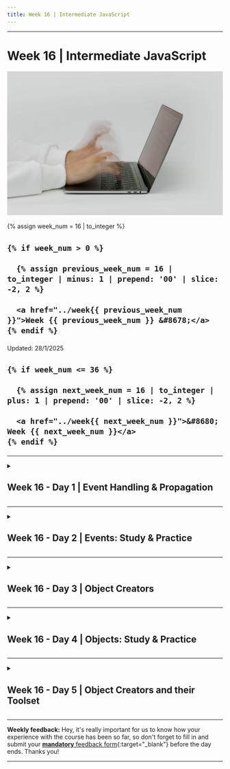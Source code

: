 ```yaml
---
title: Week 16 | Intermediate JavaScript
---
```


<hr class="mb-0">

<h1 id="{{ Week 16-Intermediate JavaScript | slugify }}">
  <span class="week-prefix">Week 16 |</span> Intermediate JavaScript
</h1>

<img src="assets/pexels-cottonbro-5474294.jpg" />

<div class="week-controls">

  {% assign week_num = 16 | to_integer %}

  <h2 class="week-controls__previous_week">

    {% if week_num > 0 %}

      {% assign previous_week_num = 16 | to_integer | minus: 1 | prepend: '00' | slice: -2, 2 %}

      <a href="../week{{ previous_week_num }}">Week {{ previous_week_num }} &#8678;</a>
    {% endif %}

  </h2>

  <span>Updated: 28/1/2025</span>

  <h2 class="week-controls__next_week">

    {% if week_num <= 36 %}

      {% assign next_week_num = 16 | to_integer | plus: 1 | prepend: '00' | slice: -2, 2 %}

      <a href="../week{{ next_week_num }}">&#8680; Week {{ next_week_num }}</a>
    {% endif %}

  </h2>

</div>

---

<!-- Week 16 - Day 1 | Event Handling & Propagation -->
<details markdown="1">
  <summary>
    <h2>
      <span class="summary-day">Week 16 - Day 1</span> | Event Handling & Propagation</h2>
  </summary>

### Schedule

  - **Watch the lectures**
  - **Study the suggested material**
  - **Practice on the topics and share your questions**

### Study Plan

  Your instructor will share the video lectures with you. Here are the topics covered:

  - **Part 1:** Event Handling and managing multiple listeners
  - **Part 2:** Understanding `stopPropagation()`, `preventDefault()` and the difference between `event.target` and `event.currentTarget`

  You can find the lecture code [here](https://github.com/in-tech-gration/WDX-180/blob/main/curriculum/week16/assets/code/day01/index.html){:target="_blank"}

  **Lecture Notes:**

  - The **2nd argument** to addEventListener( type, **FUNCTION** ) is often referred to as a **callback function** and/or an **event handler**.  
    - 1) Keep a note of these terms. 
    - 2) Explain or describe what these terms mean in your own words. 
    - 3) You should be able to answer the question “What is a callback function?” and/or “What is an event handler?” in a technical interview.  
  - Real-life use case of `useCapture`?  
    - [GitHub search](https://github.com/HumanSignal/label-studio/blob/fb8eddd5a9f6d92b68a74f44bda61207b574291d/web/libs/editor/src/tools/MagicWand.js#L262){:target="_blank"} (real-life example search with great comments)

  **Suggested material for study & practice:**

  - [mouseenter/leave + mouseover/out](https://javascript.info/mousemove-mouseover-mouseout-mouseenter-mouseleave){:target="_blank"}   
  - Discover events: `touchstartstart`, `touchend`, `touchmove` and other.  
  - Learn how to use the VSCode *Rename Symbol* feature.  
  - Understand the difference between [stopPropagation](https://developer.mozilla.org/en-US/docs/Web/API/Event/stopPropagation){:target="_blank"} and [stopImmediatePropagation](https://developer.mozilla.org/en-US/docs/Web/API/Event/stopImmediatePropagation){:target="_blank"}

  **References & Resources:**

  - **Best Practices**: **prefer const** with object values  
  - **Best Practices**: XRAY Rule. Don’t pass expressions as arguments to functions, e.g. `someFunction( 5 * 45 / 4 );` Store the argument value in a variable, display (xray) the variable and pass the variable to the function: `const val = 5 * 45 / 4; console.log(val); someFunction(val);`  
  - [Events Reference (MDN)](https://developer.mozilla.org/en-US/docs/Web/Events){:target="_blank"}  
  - `event.preventDefault()`: in the case of an `<a\>` tag, it prevents the redirection.  
    - The default behaviour that will be prevented differs from element to element and from event to event.  
  - If you have the same event listener on the same element (yes, you can do that), the order is based on the actual source code declaration of the listeners.   
  - [addEventListener](https://developer.mozilla.org/en-US/docs/Web/API/EventTarget/addEventListener#return_value){:target="_blank"} **always** returns undefined

<!-- Summary -->

<!-- Exercises -->

### Extra Resources

  ---



  _Photo by [cottonbro studio](https://www.pexels.com/photo/hands-typing-on-a-laptop-keyboard-5474294/)_

<!-- Sources and Attributions -->
  
</details>

<hr class="mt-1">

<!-- Week 16 - Day 2 | Events: Study & Practice -->
<details markdown="1">
  <summary>
    <h2>
      <span class="summary-day">Week 16 - Day 2</span> | Events: Study & Practice</h2>
  </summary>

### Schedule

  - **Finish watching (or watch again) yesterday's lectures**
  - **Study the suggested material**
  - **Practice on the topics and share your questions**

### Study Plan

  Today's topic is about the three different ways of adding event handlers to HTML elements: using the `onevent` HTML attribute, using the `onevent` Element property and using the `addEventListener` method. It might be a bit confusing at first, but let's dive in and see how the three of them behave.

  **What is the difference between onevent handlers and addEventListener?**

  > Demystifying Event Handlers: onevent vs addEventListener



  As you may already know, HTML elements are not just static, lifeless building blocks of web pages. They are their living parts waiting for the users' interaction, upon which they react in various ways and at the same time emit various events.

  When you move your cursor over an element, that element becomes aware of your mouse cursor entering its area and subsequently emits a 'mouseenter' event. Move your cursor away from that element and a 'mouseleave' event is immediately triggered.

  When you place your mouse cursor in an input field and start typing your email, that element emits a single 'focus' event, signaling to the browser that it has the user's attention, along with multiple 'input' events as you change the value of this field. Move your cursor out of this input field, and that same element emits a 'blur' event to signal the lose of focus. 

  A 'click' event is fired every time you click on an element and a 'submit' event when you submit a form. A 'resize' event is emitted when you resize the browser window and a 'scroll' event when you're scrolling through an element's content. Keyboard clicks produce 'keydown' events and a keyboard button release triggers a 'keyup' event. The list of events goes on and on...

  As these events happen on the HTML elements, a JavaScript program can react to these events by carefully listening on them and executing specified code when they are emitted. This is where various mechanisms of listening and reacting to these element events are introduced in JavaScript, and the fall into the following categories:

  ---



  **The `onevent` family of HTML attributes**

  This approach uses an inline HTML attribute, named after the event type, e.g. click, submit, mouseenter, focus, etc. and prefixed with the 'on' keyword, e.g. onclick, onsubmit, onmouseenter, onfocus, etc. The value of the attribute corresponds to the JavaScript code to be executed when this event will be emitted by the element. Let's see some examples:

  This button's click will trigger an `alert` popup with a random number:

  ```html
  <button onclick="alert(Math.random())">Just alert a random number!</button>
  ```

  This oninput event handlers will replace the characters typed in the input field with their uppercase counterparts. The `this` reserved keyword in this place, is a reference to the element itself. 

  ```html
  <input oninput="this.value = this.value.toUpperCase()"/>
  ```

  This next div will change its color every time the mouse cursor hovers over it. (Random hex color code snippet was found here: https://stackoverflow.com/questions/1484506/random-color-generator){:target="_blank"}

  ```html
  <div onmouseenter="this.style.color = '#'+Math.floor(Math.random()*16777215).toString(16);">Random Color</div>
  ```

  We can even define a function somewhere inside our scripts and call this function through an onevent HTML handler. In this imaginary scenario, a function called `rollTheDice()` would come up with a random number from 1 to 6 every time the button is double-clicked:

  ```html
  <button ondblclick="rollTheDice()">Roll!</button>
  ```

  **Pros: When to use this method of event handling:**

  Since this method has a lot of serious disadvantages (see below) and much better alternatives exist, its use is highly discouraged.

  The only case where you would probably use it is when you have just a few (one or two, no more) very simple and short JavaScript code snippets that you want to execute on a couple of HTML elements, and most importantly, on web pages that only you maintain. If the code is short and simple enough to fit in an attribute value, you can probably get away with this `dirty` approach. If on the other hand you work with a team, you better stick with the recommended approach mentioned below since your JavaScript developers scorn this sloppy and lazy approach.

  **Cons: When not to use this method of event handling:**

  You should probably never use this approach as there as some serious drawbacks:

  - You are `polluting` your HTML code (which as you remember is used for creating and structuring the content of web pages) with JavaScript code which has completely different responsibilities. Keep your code separated into HTML, CSS and JavaScript files or their respective tags (style, script). One of the mantras of computer programming is about [**Separation of Concerns**](https://en.wikipedia.org/wiki/Separation_of_concerns){:target="_blank"}.
  - Your HTML code will become unreadable with all these odd-looking `onevent` attributes scattered all around the markup. Frontend developers that work mainly with HTML and CSS or even content editors that are not familiar with JavaScript, will have a hard time looking through the code and updating the content.
  - JavaScript Syntax highlighting will probably not work on your favorite code editor when trying to make sense of the code assigned as a value to an `onevent` attribute.
  - It is much harder to search through hundreds or thousand of lines of HTML code to find the event handler you'll looking for, rather that on a well-structured and organized JavaScript file (you do keep your JavaScript files organized according to best practices, aren't you?).
  - Putting JavaScript or CSS code in your HTML, has some serious maintainability drawbacks (on top of all the other drawbacks mentioned already). What if you decide to change a function name or refactor a function call at some point in time? You'll have to search all through your HTML code, find and update the functions names and then switch back to JavaScript and continue refactoring. This constant switching between different languages is a source of confusion, errors and fatigue. That's why we keep each language in its own separate area.

  ---



  **The onevent HTMLElement property**

  Switching from HTML to JavaScript, we find the `HTMLElements'` `onevent` property which is a much cleaner approach to its HTML counterpart (attribute syntax). It works as follows:

  The property will still use the `on` + `event type` convention (onclick, onsubmit, onscroll, etc.) and a function must be assigned as a value to this property in order for some code to be executed when the respective event is triggered in a selected element. 

  ```html
  <button id="clapsBtn">Clap</button>
  <div>Claps: <span id="claps">0</span></div>
  ```

  ```js
  function updateClaps(){
      const clapsEl = document.querySelector("#claps");
      clapsEl.textContent = parseInt( clapsEl.textContent ) + 1; // textContent is always String so we need to turn it into a Number integer for addition
  }
  const clapsBtn = document.querySelector("#clapsBtn");

  clapsBtn.onclick = updateClaps; // We are NOT executing, just passing a function reference here.
  ```

  You can even pass a function directly as a value to an onevent property of an element as well as use multiple properties on that same element:

  ```html
  <div id="magic">Hover or double click me to see the magic!</div>
  ```

  ```js
  const magicEl = document.querySelector("#magic");

  magicEl.ondblclick = function doubleClickHandler(){
      // In the context of an onevent handler, the `this` keywords refers to the element
      this.textContent = "Magic happening!";
  }

  magicEl.onmouseenter = function(){
      // We can pass an anonymous function as a value this way
      this.style.color = "hotpink";
  }
  magicEl.onmouseleave = function(){
      this.style.color = "black";
  }
  ```

  **Pros: When to use this method of event handling:**

  The advantage of using this method, is that you keep your JavaScript code out of HTML and you get a quick and easy way to declare event handlers for HTML elements, as opposed to the `addEventListener` syntax that you'll see next. Due to some limitations of this method (see next section), it is advised to use the `addEventListener` method (up next).

  **Cons: When not to use this method of event handling:**

  Since we are passing the event handling function as a value to a property, it means that we are restricted to just one function per event per element. Study the code below to get a good understanding of this concept:

  ```html
  <button>Clap and log!</button>
  <div id="claps">0</div>
  ```

  ```js
  const btn = document.querySelector("button");
  btn.onclick = function updateClaps(){
      const clapsEl = document.querySelector("#claps");
      clapsEl.textContent = parseInt( clapsEl.textContent ) + 1;
  }
  btn.onclick = function logClapping(){
      console.log("Someone just clapped!");
  }
  ```

  What you think will happen if we run the code above? Copy the code in an HTML page, run it and check to see what happens. Now change the order of the event handlers and try again:

  ```js
  const btn = document.querySelector("button");
  btn.onclick = function logClapping(){
      console.log("Someone just clapped!");
  }
  btn.onclick = function updateClaps(){
      const clapsEl = document.querySelector("#claps");
      clapsEl.textContent = parseInt( clapsEl.textContent ) + 1;
  }
  ```

  As you can see, we have a serious limitation when using the onevent property method to handle events. Every time we assign a new value (function) to a specific event more than once, the old function gets discarded and only the last assigned function will execute during the event.

  You might be thinking about the `+=` operator here, but unfortunately this will not work.

  ```js
  btn.onclick = function logClapping(){
      console.log("Someone just clapped!");
  }
  // Nope! This will not work as expected. The += operator will turn these functions into a String and concatenate them.
  // Javascript will immediately discard the String value and nothing will happen when the click event gets triggered.
  btn.onclick += function updateClaps(){
      const clapsEl = document.querySelector("#claps");
      clapsEl.textContent = parseInt( clapsEl.textContent ) + 1;
  }
  ```

  ---



  **The addEventListener HTMLElement method (Recommended)**

  This is `one method to rule them all`! Although the `addEventListener` syntax shown below is a little bit verbose, it is the recommended way of adding event handlers in JavaScript for quite some time now. You can use it to assign as many event handlers as you want on a single event and you can also omit the `on` prefix when defining the event type. Here's a pseudo syntax:

  ```js
  HTMLElement.addEventListener( EVENT_TYPE, EVENT_HANDLER_FUNCTION );
  ```

  And here are some examples:

  ```html
  <button>Clap and log!</button>
  <div id="claps">0</div>
  <div id="color">Color changing trick</div>
  ```

  ```js
  const btn = document.querySelector("button");
  const colorEl = document.querySelector("#color");

  function updateClaps(){
      const clapsEl = document.querySelector("#claps");
      clapsEl.textContent = parseInt( clapsEl.textContent ) + 1;
  }

  function logClapping(){
      console.log("Someone just clapped!");
  }

  btn.addEventListener("click", updateClaps); // (1) We can pass a function reference (we are NOT calling it here)
  btn.addEventListener("click", logClapping);

  // (2) We can pass a function declaration directly as the 2nd argument:
  colorEl.addEventListener("mouseenter", function updateColor(){
      this.style.color = "hotpink";
  });

  // (2.1) We can pass an anonymous function declaration as the 2nd argument:
  colorEl.addEventListener("mouseleave", function(){
      this.style.color = "black";
  });
  ```

  The advantage of passing a named function as the 2nd argument to the `addEventListener` is that we can access that function from within itself:

  ```js
  colorEl.addEventListener("mouseenter", function updateColor(){
      colorEl.style.color = "hotpink"; // We need to switch from `this` to `colorEl` here, as the reference won't work when the updateColor function gets called by setTimeout due to a different execution context
      setTimeout( updateColor, 5000 ); // run the updateColor function 5 seconds after it has been triggered by a click
  });
  ```

  **Pros: When to use this method of event handling:**

  As you see, the `addEventListener` method is the one which provides the most benefits to us and it's the preferred way of handling events in JavaScript. Just stick to it, and you'll be safe and sound. :)

  **Cons: When not to use this method of event handling:**

  It's just a little bit more verbose than the `onevent` method.

  **References**

  - [DOM onevent handlers](https://developer.mozilla.org/en-US/docs/Web/Guide/Events/Event_handlers){:target="_blank"}
  - [GlobalEventHandlers](https://developer.mozilla.org/en-US/docs/Web/API/GlobalEventHandlers){:target="_blank"}
  - [addEventListener](https://developer.mozilla.org/en-US/docs/Web/API/EventTarget/addEventListener){:target="_blank"}
  - [The this context in JavaScript](https://developer.mozilla.org/en-US/docs/Web/JavaScript/Reference/Operators/this){:target="_blank"}

<!-- Summary -->

<!-- Exercises -->

<!-- Extra Resources -->

<!-- Sources and Attributions -->
  
</details>

<hr class="mt-1">

<!-- Week 16 - Day 3 | Object Creators -->
<details markdown="1">
  <summary>
    <h2>
      <span class="summary-day">Week 16 - Day 3</span> | Object Creators</h2>
  </summary>

### Schedule

  - **Watch the lectures**
  - **Study the suggested material**
  - **Practice on the topics and share your questions**

### Study Plan

  Your instructor will share the video lectures with you. Here are the topics covered:

  - **Part 1:** Event Debugging & Tools
  - **Part 2:** Objects, Object.freeze, Object Creators

  **Takeaways:** 

    - Treat all function parameters as read-only values.
    - Understand the difference between `copied values` and `references`.



  **Suggested material for study & practice:**

  - Check the [Event Listeners on the DevTools](https://umaar.com/dev-tips/24-view-event-listeners/){:target="_blank"}  
  - Check the [getEventListeners()](https://developer.chrome.com/docs/devtools/console/utilities#getEventListeners-function){:target="_blank"}  
  - Why does the **performance.eventCounts.get("click")** show 0 at the first click?

  **References & Resources:**

  - [**Primitives**](https://developer.mozilla.org/en-US/docs/Glossary/Primitive){:target="_blank"}  
  - [**auto-boxing behavior**](https://developer.mozilla.org/en-US/docs/Glossary/Primitive){:target="_blank"}**:** *“Primitives have no methods but still behave as if they do. When properties are accessed on primitives, JavaScript auto-boxes the value into a wrapper object and accesses the property on that object instead.”*  
  - [**console.dir**](https://developer.mozilla.org/en-US/docs/Web/API/console/dir_static){:target="_blank"}  
  - [**delete**](https://developer.mozilla.org/en-US/docs/Web/JavaScript/Reference/Operators/delete){:target="_blank"}  
  - [**Object.freeze()**](https://developer.mozilla.org/en-US/docs/Web/JavaScript/Reference/Global_Objects/Object/freeze){:target="_blank"}

<!-- Summary -->

<!-- Exercises -->

<!-- Extra Resources -->

<!-- Sources and Attributions -->
  
</details>

<hr class="mt-1">

<!-- Week 16 - Day 4 | Objects: Study & Practice -->
<details markdown="1">
  <summary>
    <h2>
      <span class="summary-day">Week 16 - Day 4</span> | Objects: Study & Practice</h2>
  </summary>

### Schedule

  - **Watch the lectures**
  - **Study the suggested material**
  - **Practice on the topics and share your questions**

<!-- Study Plan -->

<!-- Summary -->

<!-- Exercises -->

<!-- Extra Resources -->

<!-- Sources and Attributions -->
  
</details>

<hr class="mt-1">

<!-- Week 16 - Day 5 | Object Creators and their Toolset -->
<details markdown="1">
  <summary>
    <h2>
      <span class="summary-day">Week 16 - Day 5</span> | Object Creators and their Toolset</h2>
  </summary>

### Schedule

  - **Watch the lectures**
  - **Study the suggested material**
  - **Practice on the topics and share your questions**

### Study Plan

  Your instructor will share the video lectures with you. Here are the topics covered:

  - **Part 1:** Solving a Murdle Mystery / Solving Click Event Mysteries 
  - **Part 2:** Object Creators and their Toolset (and `this`)

  You can find the lecture code [here](){:target="_blank"}

  - Object Creators and Object Toolkits  
    - [Codepen](https://codepen.io/kostasx/pen/eYXMqXW?editors=0012)

  **Suggested material for study and practice:**

  - **Practice on the [Object Creator function](https://codepen.io/kostasx/pen/eYXMqXW?editors=0012) (and its Toolset)**  
  - **Solve the [Murdle Board challenge](https://replit.com/@kostasx1/02022024#script.js){:target="_blank"}**

  **References & Resources:**

  - [**pointer-events**](https://developer.mozilla.org/en-US/docs/Web/CSS/pointer-events){:target="_blank"} **(CSS): disable click-type events**  
  - [**HTMLElement.classList**](https://developer.mozilla.org/en-US/docs/Web/API/Element/classList){:target="_blank"}**:** contains()  
  - **document.querySelector()**: returns a single element (the first one it finds)  
  - [**document.querySelectorAll()**](https://developer.mozilla.org/en-US/docs/Web/API/Document/querySelectorAll){:target="_blank"}: returns a list of elements  
  - **Problem Solving Rule(s):**  
    - Break down the problem into many simple ones  
    - Work on a simplified version of the problem

<!-- Summary -->

<!-- Exercises -->

<!-- Extra Resources -->

<!-- Sources and Attributions -->
  
</details>


<hr class="mt-1">

**Weekly feedback:** Hey, it's really important for us to know how your experience with the course has been so far, so don't forget to fill in and submit your [**mandatory** feedback form](https://forms.gle/S6Zg3bbS2uuwsSZF9){:target="_blank"} before the day ends. Thanks you!



---

<!-- COMMENTS: -->
<script src="https://utteranc.es/client.js"
  repo="in-tech-gration/WDX-180"
  issue-term="pathname"
  theme="github-dark"
  crossorigin="anonymous"
  async>
</script>